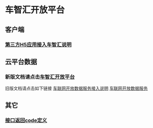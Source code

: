 # 车智汇开放平台
## 客户端
### [第三方H5应用接入车智汇说明](app_auth_desc.md)
## 云平台数据
### 新版文档请点击[车智汇开放平台](http://doc.iauto360.cn/docs/opencorp/index.html)
旧版文档请点击如下链接
[车联网开放数据服务接入说明](open_data_service_request.md)
[车联网开放数据服务](open_data_services.md)
## 其它
### [接口返回code定义](code_defined.md)
